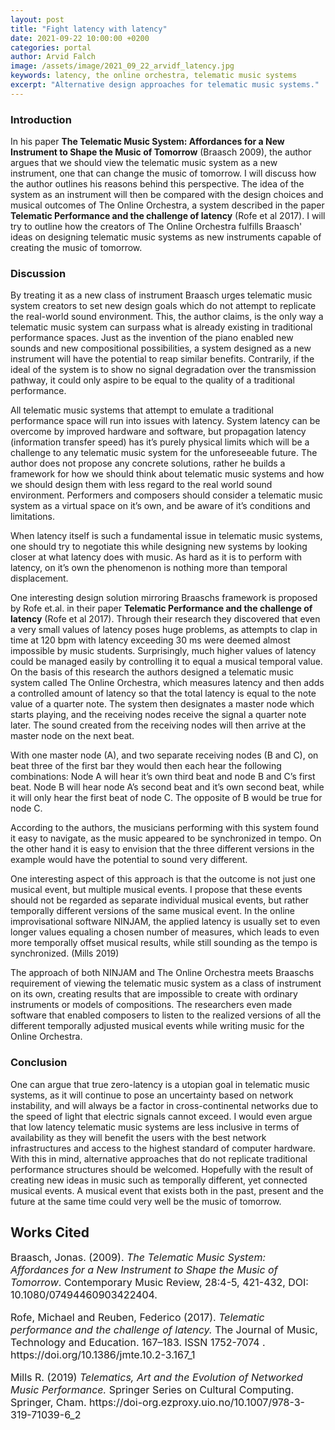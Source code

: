 ```yaml
---
layout: post
title: "Fight latency with latency"
date: 2021-09-22 10:00:00 +0200
categories: portal
author: Arvid Falch
image: /assets/image/2021_09_22_arvidf_latency.jpg
keywords: latency, the online orchestra, telematic music systems
excerpt: "Alternative design approaches for telematic music systems."
---
```



### Introduction


In his paper **The Telematic Music System: Affordances for a New Instrument to Shape the Music of Tomorrow** (Braasch 2009), the author argues that we should view the telematic music system as a new instrument, one that can change the music of tomorrow. I will discuss how the author outlines his reasons behind this perspective. The idea of the system as an instrument will then be compared with the design choices and musical outcomes of The Online Orchestra, a system described in the paper **Telematic Performance and the challenge of latency** (Rofe et al 2017). I will try to outline how the creators of The Online Orchestra fulfills Braasch' ideas on designing telematic music systems as new instruments capable of creating the music of tomorrow.

### Discussion

By treating it as a new class of instrument Braasch urges telematic music system creators to set new design goals which do not attempt to replicate the real-world sound environment. This, the author claims,  is the only way a telematic music system can surpass what is already existing in traditional performance spaces. Just as the invention of the piano enabled new sounds and new compositional possibilities, a system designed as a new instrument will have the potential to reap similar benefits. Contrarily, if the ideal of the system is to show no signal degradation over the transmission pathway, it could only aspire to be equal to the quality of a traditional performance.


All telematic music systems that attempt to emulate a traditional performance space will run into issues with latency. System latency can be overcome by improved hardware and software, but propagation latency (information transfer speed) has it’s purely physical limits which will be a challenge to any telematic music system for the unforeseeable future. The author does not propose any concrete solutions, rather he builds a framework for how we should think about telematic music systems and how we should design them with less regard to the real world sound environment. Performers and composers should consider a telematic music system as a virtual space on it’s own, and be aware of it’s conditions and limitations.

When latency itself is such a fundamental issue in telematic music systems, one should try to negotiate this while designing new systems by looking closer at what latency does with music. As hard as it is to perform with latency, on it’s own the phenomenon is nothing more than temporal displacement.

One interesting design solution mirroring Braaschs framework is proposed by Rofe et.al. in their paper **Telematic Performance and the challenge of latency** (Rofe et al 2017). Through their research they discovered that even a very small values of latency poses huge problems, as attempts to clap in time at 120 bpm with latency exceeding 30 ms were deemed almost impossible by music students. Surprisingly,  much higher values of latency could be managed easily by controlling it to equal a musical temporal value.
On the basis of this research the authors designed a telematic music system called The Online Orchestra, which measures latency and then adds a controlled amount of latency so that the total latency is equal to the note value of a quarter note.  The system then designates a master node which starts playing, and the receiving nodes receive the signal a quarter note later. The sound created from the receiving nodes will then arrive at the master node on the next beat.

With one master node (A), and two separate receiving nodes (B and C), on beat three of the first bar they would then each hear the following combinations:
Node A will hear it’s own third beat and node B and C’s first beat. Node B will hear node A’s second beat and it’s own second beat, while it will only hear the first beat of node C. The opposite of B would be true for node C.

According to the authors, the musicians performing with this system found it easy to navigate, as the music appeared to be synchronized in tempo. On the other hand it is easy to envision that the three different versions in the example would have the potential to sound very different.

One interesting aspect of this approach is that the outcome is not just one musical event, but multiple musical events. I propose that these events should not be regarded as separate individual musical events, but rather temporally different versions of the same musical event.
In the online improvisational software NINJAM, the applied latency is usually set to even longer values equaling a chosen number of measures, which leads to even more temporally offset musical results, while still sounding as the tempo is synchronized. (Mills 2019)

The approach of both NINJAM and The Online Orchestra meets Braaschs requirement of viewing the telematic music system as a class of instrument on its own, creating results that are impossible to create with ordinary instruments or models of compositions. The researchers even made software that enabled composers to listen to the realized versions of all the different temporally adjusted musical events while writing music for the Online Orchestra.

### Conclusion

One can argue that true zero-latency is a utopian goal in telematic music systems, as it will continue to pose an uncertainty based on network instability, and will always be a factor in cross-continental networks due to the speed of light that electric signals cannot exceed. I would even argue that low latency telematic music systems are less inclusive in terms of availability as they will benefit the users with the best network infrastructures and access to the highest standard of computer hardware. With this in mind, alternative approaches that do not replicate traditional performance structures should be welcomed. Hopefully with the result of creating new ideas in music such as temporally different, yet connected musical events.
A musical event that exists both in the past, present and the future at the same time could very well be the music of tomorrow.

<h2>Works Cited</h2>

<font size="3">
<p>Braasch, Jonas. (2009). <i>The Telematic Music System: Affordances for a New Instrument to Shape the Music of Tomorrow</i>. Contemporary Music Review, 28:4-5, 421-432, DOI: 10.1080/07494460903422404.</p>

<p>Rofe, Michael and Reuben, Federico (2017). <i>Telematic
performance and the challenge of latency.</i> The Journal of Music, Technology and
Education. 167–183. ISSN 1752-7074 . https://doi.org/10.1386/jmte.10.2-3.167_1</p>

<p>Mills R. (2019) <i> Telematics, Art and the Evolution of Networked Music Performance.</i> Springer Series on Cultural Computing. Springer, Cham. https://doi-org.ezproxy.uio.no/10.1007/978-3-319-71039-6_2
